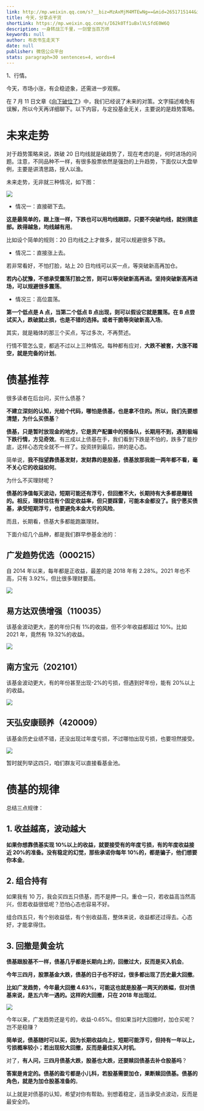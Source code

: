 ```yaml
---
link: http://mp.weixin.qq.com/s?__biz=MzAxMjM4MTEwNg==&mid=2651715144&idx=2&sn=4b9f6d7be8310eb68e2add571dccb3b2&chksm=804be895b73c6183a056012c801c4d700add14711c98f3aec920476c97b1960938c0ee0d5d77#rd
title: 今天，分享点干货
shortLink: https://mp.weixin.qq.com/s/I62k0Tf1uBxlVLSfdE0W6Q
description: 一身转战三千里，一剑曾当百万师
keywords: null
author: 布衣书生走天下
date: null
publisher: 微信公众平台
stats: paragraph=30 sentences=4, words=4
---
```


1、行情。

今天，市场小涨，有企稳迹象，还需进一步观察。

在 7 月 11 日文章《[向下破位了]()》中，我们已经说了未来的对策。文字描述难免有误解，所以今天再详细聊下。以下内容，与定投基金无关，主要说的是趋势策略。

# 未来走势

对于趋势策略来说，跌破 20 日均线就是破趋势了，现在考虑的是，何时进场的问题。注意，不同品种不一样，有很多股票依然是强劲的上升趋势，下面仅以大盘举例，主要是讲清思路，授人以渔。

未来走势，无非就三种情况，如下图：

![](https://mmbiz.qpic.cn/mmbiz_png/52ldaLQ7yeSwN9Bsxh88xtyDN0E6fKEX6a5BNSprXgTic8RY3tNQI0wm4iceAfUfqvOWqWYGemgL9eeoiaXjrMeLw/640?wx_fmt=png&wxfrom=5&wx_lazy=1&wx_co=1)

- 情况一：直接砸下去。

**这是最简单的，跟上涨一样，下跌也可以用均线跟踪，只要不突破均线，就别猜底部。跌得越急，均线越有用**。

比如设个简单的规则：20 日均线之上才做多，就可以规避很多下跌。

- 情况二：直接涨上去。

若非常看好，不怕打脸，站上 20 日均线可以买一点，等突破新高再加仓。

**若内心犹豫，不想承受震荡打脸之苦，则可以等突破新高再进。坚持突破新高再进场，可以规避很多震荡**。

- 情况三：高位震荡。

**第一个低点是 A 点，当第二个低点 B 点出现，则可以假设它就是震荡。在 B 点尝试买入，跌破就止损，也是不错的选择。或者干脆等突破新高入场**。

其实，就是箱体的那三个买点，写过多次，不再赘述。

行情不管怎么变，都逃不过以上三种情况。每种都有应对，**大跌不被套，大涨不踏空，就是完备的计划**。

# 债基推荐

很多读者在后台问，买什么债基？

**不建立深刻的认知，光给个代码，哪怕是债基，也是拿不住的。所以，我们先要想清楚，为什么买债基**？

**债基，只是暂时放现金的地方，它是资产配置中的预备队，长期用不到，遇到极端下跌行情，方见奇效**。有三成以上债基在手，我们看到下跌是不怕的，跌多了能抄底，这样心态完全就不一样了。投资拼到最后，拼的是心态。

简单说，**我不指望靠债基发财，发财靠的是股基，债基放那我能一两年都不看，毫不关心它的收益如何**。

为什么不买理财呢？

**债基的净值每天波动，短期可能还有浮亏，但回撤不大，长期持有大多都是赚钱的。相反，理财往往有个固定收益率，但只要踩雷，可能本金都没了。我宁愿买债基，承受短期浮亏，也要避免本金大亏的风险**。

而且，长期看，债基大多都能跑赢理财。

下面介绍几个品种，都是我们群早参基金池的：

## 广发趋势优选（000215）

自 2014 年以来，每年都是正收益，最差的是 2018 年有 2.28%。2021 年也不高，只有 3.92%，但比很多理财要高。

![](https://mmbiz.qpic.cn/mmbiz_png/52ldaLQ7yeSwN9Bsxh88xtyDN0E6fKEXSXNr0ZEwt7al4rKo7DD3vzntbn0par02MUdyM86w5Ds41ZxZNTAMiaA/640?wx_fmt=png&wxfrom=5&wx_lazy=1&wx_co=1)

## 易方达双债增强（110035）

该基金波动更大，差的年份只有 1%的收益，但不少年收益都超过 10%。比如 2021 年，竟然有 19.32%的收益。

![](https://mmbiz.qpic.cn/mmbiz_png/52ldaLQ7yeSwN9Bsxh88xtyDN0E6fKEXuCUeibTibgqMWx6J9Ze6nesfBJuaf8VbYrLgR1Oby4Doko1sibWibL0YtQ/640?wx_fmt=png&wxfrom=5&wx_lazy=1&wx_co=1)

## 南方宝元（202101）

该基金波动更大，有的年份甚至出现-2%的亏损，但遇到好年份，能有 20%以上的收益。

![](https://mmbiz.qpic.cn/mmbiz_png/52ldaLQ7yeSwN9Bsxh88xtyDN0E6fKEXDSQe0QhicgzcAh2JSiaiapOF0FibviaxRj4XARuibCQeTTPIJDk5nf7kdBcg/640?wx_fmt=png&wxfrom=5&wx_lazy=1&wx_co=1)

## 天弘安康颐养（420009）

该基金历史业绩不错，还没出现过年度亏损，不过哪怕出现亏损，也要坦然接受。

![](https://mmbiz.qpic.cn/mmbiz_png/52ldaLQ7yeSwN9Bsxh88xtyDN0E6fKEXuwck20VEzZxhwicJKu5D9xu3pBWP7vydluhQlFQuD8N3AoCq1PNJ39w/640?wx_fmt=png&wxfrom=5&wx_lazy=1&wx_co=1)

暂时就列举这四只，咱们群友可以直接看基金池。

# 债基的规律

总结三点规律：

## 1. 收益越高，波动越大

**如果你想靠债基实现 10%以上的收益，就要接受有的年度亏损，有的年度收益接近 20%的准备。没有稳定的幻觉，那些承诺你每年 10%的，都是骗子，他们想要你本金**。

## 2. 组合持有

如果我有 10 万，我会买四五只债基，而不是押一只。重仓一只，若收益高当然高兴，但若收益很低呢？恐怕心态也容易不好。

组合四五只，有个别收益低，有个别收益高，整体来说，收益都还过得去。心态好，才能拿得住。

## 3. 回撤是黄金坑

**债基跟股基不一样，债基几乎都是长期向上的，回撤过大，反而是买入机会**。

**今年三四月，股票基金大跌，债基的日子也不好过，很多都出现了历史最大回撤**。

**比如广发趋势，今年最大回撤 4.63%，可能这也就是股基一两天的跌幅，但对债基来说，是五六年一遇的。这样的大回撤，只在 2018 年出现过**。

![](https://mmbiz.qpic.cn/mmbiz_png/52ldaLQ7yeSwN9Bsxh88xtyDN0E6fKEXL6E79vxia6hbJ5SF4mM46MNiafm4t9ANxiaoj6zYoGwKu8Mbp4T6a68Dw/640?wx_fmt=png&wxfrom=5&wx_lazy=1&wx_co=1)

今年以来，广发趋势还是亏的，收益-0.65%。但如果当时大回撤时，加仓买呢？岂不是稳赚？

**简单说，债基随时可以买，因为长期收益向上，短期可能浮亏，但持有一年以上，亏损概率较小；若出现较大回撤，反而是最佳买入时机**。

对了，**有人问，三四月债基大跌，股基也大跌，还要赎回债基去补仓股基吗**？

**答案是肯定的。债基的盈亏都是小儿科，若股基需要加仓，果断赎回债基。债基的角色，就是为加仓股基准备的**。

以上就是对债基的认知，希望对你有帮助。别想着稳定，适当承受点波动，反而是最安全的。
